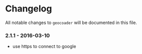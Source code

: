 # Changelog

All notable changes to `geocoader` will be documented in this file.

### 2.1.1 - 2016-03-10

- use https to connect to google
